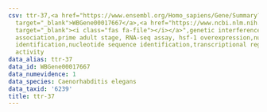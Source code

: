 ```yaml
---
csv: ttr-37,<a href="https://www.ensembl.org/Homo_sapiens/Gene/Summary?db=core;g=WBGene00017667"
  target="_blank">WBGene00017667</a>,<a href="https://www.ncbi.nlm.nih.gov/pubmed/30894454"
  target="_blank"><i class="fas fa-file"></i></a>",genetic interference,functional
  association,prime adult stage, RNA-seq assay, hsf-1 overexpression,nucleotide sequence
  identification,nucleotide sequence identification,transcriptional regulation,up-regulates
  activity
data_alias: ttr-37
data_id: WBGene00017667
data_numevidence: 1
data_species: Caenorhabditis elegans
data_taxid: '6239'
title: ttr-37
---
```

